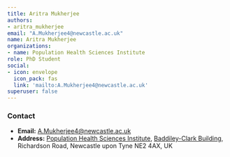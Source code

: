 ```yaml
---
title: Aritra Mukherjee
authors:
- aritra_mukherjee
email: "A.Mukherjee4@newcastle.ac.uk"
name: Aritra Mukherjee
organizations:
- name: Population Health Sciences Institute
role: PhD Student
social:
- icon: envelope
  icon_pack: fas
  link: 'mailto:A.Mukherjee4@newcastle.ac.uk'
superuser: false
---
```


### Contact

- __Email:__ [A.Mukherjee4@newcastle.ac.uk](mailto:A.Mukherjee4@newcastle.ac.uk)
- __Address:__ [Population Health Sciences Institute](https://www.ncl.ac.uk/medical-sciences/research/institutes/health-sciences/), [Baddiley-Clark Building](https://www.ncl.ac.uk/tour/academic/baddiley-clark/), Richardson Road, Newcastle upon Tyne NE2 4AX, UK
